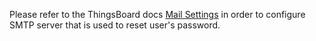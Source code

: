 
Please refer to the ThingsBoard docs [Mail Settings](https://docs.sensef.ru/docs/user-guide/ui/mail-settings/) in 
order to configure SMTP server that is used to reset user's password.  
